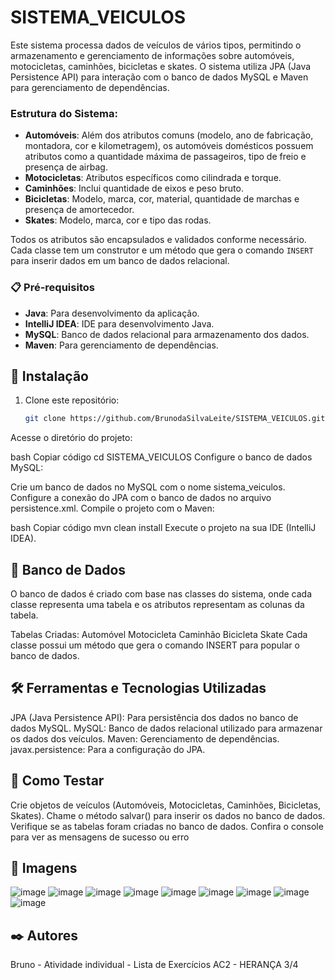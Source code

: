 # SISTEMA_VEICULOS

Este sistema processa dados de veículos de vários tipos, permitindo o armazenamento e gerenciamento de informações sobre automóveis, motocicletas, caminhões, bicicletas e skates. O sistema utiliza JPA (Java Persistence API) para interação com o banco de dados MySQL e Maven para gerenciamento de dependências.

### Estrutura do Sistema:

- **Automóveis**: Além dos atributos comuns (modelo, ano de fabricação, montadora, cor e kilometragem), os automóveis domésticos possuem atributos como a quantidade máxima de passageiros, tipo de freio e presença de airbag.
- **Motocicletas**: Atributos específicos como cilindrada e torque.
- **Caminhões**: Inclui quantidade de eixos e peso bruto.
- **Bicicletas**: Modelo, marca, cor, material, quantidade de marchas e presença de amortecedor.
- **Skates**: Modelo, marca, cor e tipo das rodas.

Todos os atributos são encapsulados e validados conforme necessário. Cada classe tem um construtor e um método que gera o comando `INSERT` para inserir dados em um banco de dados relacional.

### 📋 Pré-requisitos

- **Java**: Para desenvolvimento da aplicação.
- **IntelliJ IDEA**: IDE para desenvolvimento Java.
- **MySQL**: Banco de dados relacional para armazenamento dos dados.
- **Maven**: Para gerenciamento de dependências.

## 🔧 Instalação

1. Clone este repositório:

   ```bash
   git clone https://github.com/BrunodaSilvaLeite/SISTEMA_VEICULOS.git
Acesse o diretório do projeto:

bash
Copiar código
cd SISTEMA_VEICULOS
Configure o banco de dados MySQL:

Crie um banco de dados no MySQL com o nome sistema_veiculos.
Configure a conexão do JPA com o banco de dados no arquivo persistence.xml.
Compile o projeto com o Maven:

bash
Copiar código
mvn clean install
Execute o projeto na sua IDE (IntelliJ IDEA).

## 📌 Banco de Dados 
O banco de dados é criado com base nas classes do sistema, onde cada classe representa uma tabela e os atributos representam as colunas da tabela.

Tabelas Criadas:
Automóvel
Motocicleta
Caminhão
Bicicleta
Skate
Cada classe possui um método que gera o comando INSERT para popular o banco de dados.

## 🛠️ Ferramentas e Tecnologias Utilizadas
JPA (Java Persistence API): Para persistência dos dados no banco de dados MySQL.
MySQL: Banco de dados relacional utilizado para armazenar os dados dos veículos.
Maven: Gerenciamento de dependências.
javax.persistence: Para a configuração do JPA.


## 📝 Como Testar
Crie objetos de veículos (Automóveis, Motocicletas, Caminhões, Bicicletas, Skates).
Chame o método salvar() para inserir os dados no banco de dados.
Verifique se as tabelas foram criadas no banco de dados.
Confira o console para ver as mensagens de sucesso ou erro

## 📸 Imagens
![image](https://github.com/user-attachments/assets/5d0778d8-d03b-4481-a725-0db24b3ce4bf)
![image](https://github.com/user-attachments/assets/b87bbb19-d369-4bc8-aba3-39ffdee14d26)
![image](https://github.com/user-attachments/assets/c512ac3d-44fb-430b-b74f-b1b962730d91)
![image](https://github.com/user-attachments/assets/a7c2822c-1110-472c-a0dd-95ae7ec1d7d5)
![image](https://github.com/user-attachments/assets/8acc9983-cc5f-480d-adb8-8bb1c233d754)
![image](https://github.com/user-attachments/assets/4413dd10-f47c-4c5c-9982-53a867a23daf)
![image](https://github.com/user-attachments/assets/1ba696aa-4633-472a-9d4d-5ffe7c42a620)
![image](https://github.com/user-attachments/assets/1d9fecdb-c426-4b53-b284-f7252a00fc9e)
![image](https://github.com/user-attachments/assets/95767b4e-e8cb-4bf9-b21a-96b3f654bd71)


## ✒️ Autores
Bruno - Atividade individual - Lista de Exercícios AC2 - HERANÇA 3/4

